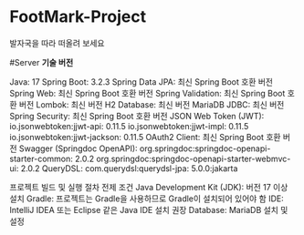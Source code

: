 # FootMark-Project
발자국을 따라 떠올려 보세요

#Server
**기술 버전**

Java: 17
Spring Boot: 3.2.3
Spring Data JPA: 최신 Spring Boot 호환 버전
Spring Web: 최신 Spring Boot 호환 버전
Spring Validation: 최신 Spring Boot 호환 버전
Lombok: 최신 버전
H2 Database: 최신 버전
MariaDB JDBC: 최신 버전
Spring Security: 최신 Spring Boot 호환 버전
JSON Web Token (JWT):
io.jsonwebtoken:jjwt-api: 0.11.5
io.jsonwebtoken:jjwt-impl: 0.11.5
io.jsonwebtoken:jjwt-jackson: 0.11.5
OAuth2 Client: 최신 Spring Boot 호환 버전
Swagger (Springdoc OpenAPI):
org.springdoc:springdoc-openapi-starter-common: 2.0.2
org.springdoc:springdoc-openapi-starter-webmvc-ui: 2.0.2
QueryDSL:
com.querydsl:querydsl-jpa: 5.0.0:jakarta

프로젝트 빌드 및 실행 절차
전제 조건
Java Development Kit (JDK): 버전 17 이상 설치
Gradle: 프로젝트는 Gradle을 사용하므로 Gradle이 설치되어 있어야 함
IDE: IntelliJ IDEA 또는 Eclipse 같은 Java IDE 설치 권장
Database: MariaDB 설치 및 설정

